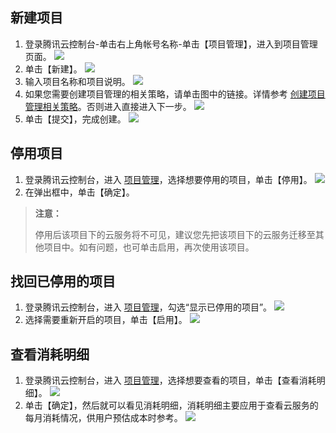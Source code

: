 ## 新建项目
1. 登录腾讯云控制台-单击右上角帐号名称-单击【项目管理】，进入到项目管理页面。
![](https://main.qcloudimg.com/raw/27fd305816bbe813d231850e9147108f.png)
2. 单击【新建】。 
![](https://main.qcloudimg.com/raw/81e3f459e999b26797ecf6ab1c6325da.png)
2. 输入项目名称和项目说明。
![](https://main.qcloudimg.com/raw/39d64d3634634b00798ab75208adc20c.png)
3. 如果您需要创建项目管理的相关策略，请单击图中的链接。详情参考 [创建项目管理相关策略](https://intl.cloud.tencent.com/document/product/598/10601#.E6.9C.80.E4.BD.B3.E5.AE.9E.E8.B7.B5)。否则进入直接进入下一步。
![](https://main.qcloudimg.com/raw/76fbb13ba06213b6a1c6e0a1f6798b76.png)
4. 单击【提交】，完成创建。
![](https://main.qcloudimg.com/raw/37f82f0b654a517ce8497f7243c2d86e.png)


## 停用项目
1. 登录腾讯云控制台，进入 [项目管理](https://console.cloud.tencent.com/project)，选择想要停用的项目，单击【停用】。 
![](https://main.qcloudimg.com/raw/596e8b60a6de0068132c62993e23ad68.png)
2. 在弹出框中，单击【确定】。

>**注意：**
>
>停用后该项目下的云服务将不可见，建议您先把该项目下的云服务迁移至其他项目中。如有问题，也可单击启用，再次使用该项目。

## 找回已停用的项目
1. 登录腾讯云控制台，进入 [项目管理](https://console.cloud.tencent.com/project)，勾选“显示已停用的项目”。 
![](https://main.qcloudimg.com/raw/6fcdc848d202f9370254310d1fa7d8a0.png)
2. 选择需要重新开启的项目，单击【启用】。
![](https://main.qcloudimg.com/raw/a22ceb634de6bcc3229140d8ee5a3d99.png)

## 查看消耗明细

1. 登录腾讯云控制台，进入 [项目管理](https://console.cloud.tencent.com/project)，选择想要查看的项目，单击【查看消耗明细】。 
![](https://main.qcloudimg.com/raw/963e4dc46830335a5acd35773c2a3ef3.png)
2. 单击【确定】，然后就可以看见消耗明细，消耗明细主要应用于查看云服务的每月消耗情况，供用户预估成本时参考。
![](https://main.qcloudimg.com/raw/4f457f1a388f57f0558db2eb795a89e6.png)
